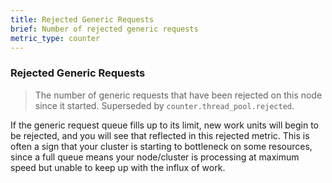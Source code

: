 ```yaml
---
title: Rejected Generic Requests
brief: Number of rejected generic requests
metric_type: counter
---
```

### Rejected Generic Requests

> The number of generic requests that have been rejected on this node since it started. Superseded by `counter.thread_pool.rejected`.

If the generic request queue fills up to its limit, new work units will begin to be rejected, and you will see that reflected in this rejected metric. This is often a sign that your cluster is starting to bottleneck on some resources, since a full queue means your node/cluster is processing at maximum speed but unable to keep up with the influx of work.
